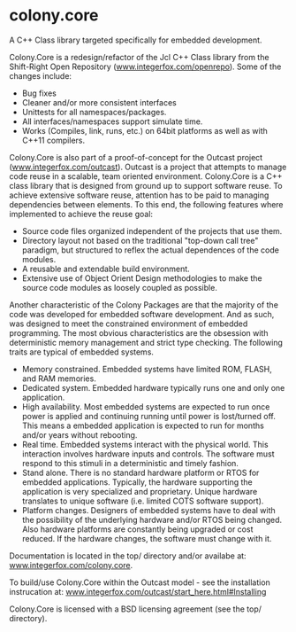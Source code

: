 # colony.core
A C++ Class library targeted specifically for embedded development. 

Colony.Core is a redesign/refactor of the Jcl C++ Class library from the Shift-Right Open Repository (www.integerfox.com/openrepo). Some of the changes include:
  - Bug fixes
  - Cleaner and/or more consistent interfaces
  - Unittests for all namespaces/packages.
  - All interfaces/namespaces support simulate time.
  - Works (Compiles, link, runs, etc.) on 64bit platforms as well as with C++11 compilers.

Colony.Core is also part of a proof-of-concept for the Outcast project (www.integerfox.com/outcast). Outcast is 
a project that attempts to manage code reuse in a scalable, team oriented environment. Colony.Core is a C++ 
class library that is designed from ground up to support software reuse. To achieve extensive software reuse, 
attention has to be paid to managing dependencies between elements. To this end, the following features where 
implemented to achieve the reuse goal:

  - Source code files organized independent of the projects that use them.
  - Directory layout not based on the traditional "top-down call tree" paradigm, but structured to reflex the actual 
    dependences of the code modules.
  - A reusable and extendable build environment.
  - Extensive use of Object Orient Design methodologies to make the source code modules as loosely coupled as possible.

Another characteristic of the Colony Packages are that the majority of the code was developed for embedded software 
development. And as such, was designed to meet the constrained environment of embedded programming. The most obvious
characteristics are the obsession with deterministic memory management and strict type checking. The following traits 
are typical of embedded systems.

  - Memory constrained. Embedded systems have limited ROM, FLASH, and RAM memories.
  - Dedicated system. Embedded hardware typically runs one and only one application.
  - High availability. Most embedded systems are expected to run once power is applied and continuing running until 
    power is lost/turned off. This means a embedded application is expected to run for months and/or years without 
    rebooting.
  - Real time. Embedded systems interact with the physical world. This interaction involves hardware inputs and 
    controls. The software must respond to this stimuli in a deterministic and timely fashion.
  - Stand alone. There is no standard hardware platform or RTOS for embedded applications. Typically, the hardware 
    supporting the application is very specialized and proprietary. Unique hardware translates to unique software 
    (i.e. limited COTS software support).
  - Platform changes. Designers of embedded systems have to deal with the possibility of the underlying hardware 
    and/or RTOS being changed. Also hardware platforms are constantly being upgraded or cost reduced. If the hardware 
    changes, the software must change with it.


Documentation is located in the top/ directory and/or availabe at: www.integerfox.com/colony.core.

To build/use Colony.Core within the Outcast model - see the installation instrucation at: www.integerfox.com/outcast/start_here.html#Installing

Colony.Core is licensed with a BSD licensing agreement (see the top/ directory).

